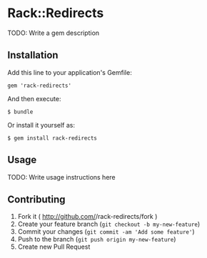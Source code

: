 # Rack::Redirects

TODO: Write a gem description

## Installation

Add this line to your application's Gemfile:

    gem 'rack-redirects'

And then execute:

    $ bundle

Or install it yourself as:

    $ gem install rack-redirects

## Usage

TODO: Write usage instructions here

## Contributing

1. Fork it ( http://github.com/<my-github-username>/rack-redirects/fork )
2. Create your feature branch (`git checkout -b my-new-feature`)
3. Commit your changes (`git commit -am 'Add some feature'`)
4. Push to the branch (`git push origin my-new-feature`)
5. Create new Pull Request
